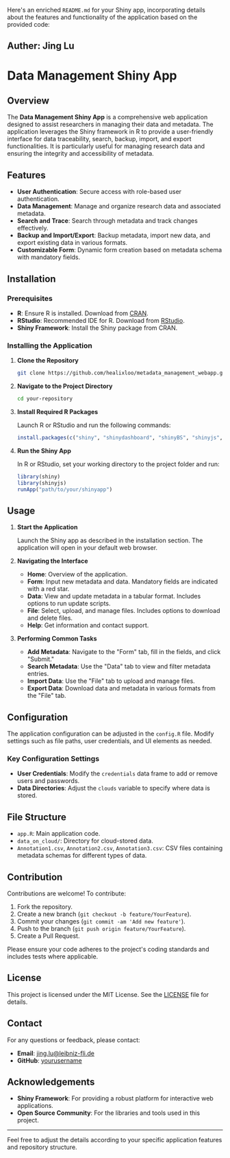 Here's an enriched `README.md` for your Shiny app, incorporating details about the features and functionality of the application based on the provided code:

Auther: Jing Lu
---

# Data Management Shiny App

## Overview

The **Data Management Shiny App** is a comprehensive web application designed to assist researchers in managing their data and metadata. The application leverages the Shiny framework in R to provide a user-friendly interface for data traceability, search, backup, import, and export functionalities. It is particularly useful for managing research data and ensuring the integrity and accessibility of metadata.

## Features

- **User Authentication**: Secure access with role-based user authentication.
- **Data Management**: Manage and organize research data and associated metadata.
- **Search and Trace**: Search through metadata and track changes effectively.
- **Backup and Import/Export**: Backup metadata, import new data, and export existing data in various formats.
- **Customizable Form**: Dynamic form creation based on metadata schema with mandatory fields.

## Installation

### Prerequisites

- **R**: Ensure R is installed. Download from [CRAN](https://cran.r-project.org/).
- **RStudio**: Recommended IDE for R. Download from [RStudio](https://rstudio.com/products/rstudio/download/).
- **Shiny Framework**: Install the Shiny package from CRAN.

### Installing the Application

1. **Clone the Repository**

   ```sh
   git clone https://github.com/healixloo/metadata_management_webapp.git
   ```

2. **Navigate to the Project Directory**

   ```sh
   cd your-repository
   ```

3. **Install Required R Packages**

   Launch R or RStudio and run the following commands:

   ```r
   install.packages(c("shiny", "shinydashboard", "shinyBS", "shinyjs", "shinyFiles", "shinymanager", "xtable", "digest", "stringr"))
   ```

4. **Run the Shiny App**

   In R or RStudio, set your working directory to the project folder and run:

   ```r
   library(shiny)
   library(shinyjs)
   runApp("path/to/your/shinyapp")
   ```

## Usage

1. **Start the Application**

   Launch the Shiny app as described in the installation section. The application will open in your default web browser.

2. **Navigating the Interface**

   - **Home**: Overview of the application.
   - **Form**: Input new metadata and data. Mandatory fields are indicated with a red star.
   - **Data**: View and update metadata in a tabular format. Includes options to run update scripts.
   - **File**: Select, upload, and manage files. Includes options to download and delete files.
   - **Help**: Get information and contact support.

3. **Performing Common Tasks**

   - **Add Metadata**: Navigate to the "Form" tab, fill in the fields, and click "Submit."
   - **Search Metadata**: Use the "Data" tab to view and filter metadata entries.
   - **Import Data**: Use the "File" tab to upload and manage files.
   - **Export Data**: Download data and metadata in various formats from the "File" tab.

## Configuration

The application configuration can be adjusted in the `config.R` file. Modify settings such as file paths, user credentials, and UI elements as needed.

### Key Configuration Settings

- **User Credentials**: Modify the `credentials` data frame to add or remove users and passwords.
- **Data Directories**: Adjust the `clouds` variable to specify where data is stored.

## File Structure

- `app.R`: Main application code.
- `data_on_cloud/`: Directory for cloud-stored data.
- `Annotation1.csv`, `Annotation2.csv`, `Annotation3.csv`: CSV files containing metadata schemas for different types of data.

## Contribution

Contributions are welcome! To contribute:

1. Fork the repository.
2. Create a new branch (`git checkout -b feature/YourFeature`).
3. Commit your changes (`git commit -am 'Add new feature'`).
4. Push to the branch (`git push origin feature/YourFeature`).
5. Create a Pull Request.

Please ensure your code adheres to the project's coding standards and includes tests where applicable.

## License

This project is licensed under the MIT License. See the [LICENSE](LICENSE) file for details.

## Contact

For any questions or feedback, please contact:

- **Email**: jing.lu@leibniz-fli.de
- **GitHub**: [yourusername](https://github.com/healixloo)

## Acknowledgements

- **Shiny Framework**: For providing a robust platform for interactive web applications.
- **Open Source Community**: For the libraries and tools used in this project.

---

Feel free to adjust the details according to your specific application features and repository structure.
